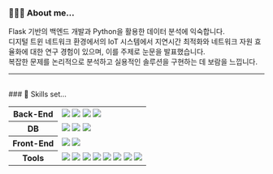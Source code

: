 <div>
  
### 🙋🏻‍♀️ About me...
Flask 기반의 백엔드 개발과 Python을 활용한 데이터 분석에 익숙합니다. <br/>
디지털 트윈 네트워크 환경에서의 IoT 시스템에서 지연시간 최적화와 네트워크 자원 효율화에 대한 연구 경험이 있으며, 이를 주제로 눈문을 발표했습니다. <br/>
복잡한 문제를 논리적으로 분석하고 실용적인 솔루션을 구현하는 데 보람을 느낍니다. <br/>

---
<br/>
### 🧐 Skills set...

  <table>
    <tr>
      <th>
        Back-End
      </th>
      <td>
        <img src="https://img.shields.io/badge/Java-000000?style=flat-square&logoColor=white" />
        <img src="https://img.shields.io/badge/Python-3776AB?style=flat-square&logoColor=white" />
        <img src="https://img.shields.io/badge/Flask-092E20?style=flat-square&logoColor=white" />
        <img src="https://img.shields.io/badge/AmazonEC2-FF9900?style=flat-square&logoColor=white" />
      </td>
    </tr>
    <tr>
      <th>
        DB
      </th>
      <td>
        <img src="https://img.shields.io/badge/Oracle-f80000?style=flat-square&logoColor=white" />
        <img src="https://img.shields.io/badge/MySQL-4479a1?style=flat-square&logoColor=white" />
        <img src="https://img.shields.io/badge/MariaDB-003545?style=flat-square&logoColor=white" />
      </td>
    </tr>
    <tr>
      <th>
        Front-End
      </th>
      <td>
        <img src="https://img.shields.io/badge/HTML-e34f26?style=flat-square&logoColor=white" />
        <img src="https://img.shields.io/badge/CSS-87ceeb?style=flat-square&logoColor=white" />
      </td>
     </tr>
     <tr>
      <th>
        Tools
      </th>
      <td>
        <img src="https://img.shields.io/badge/Git-F05032?style=flat-square&logo=Git&logoColor=black" />
        <img src="https://img.shields.io/badge/GitHub-181717?style=flat-square&logo=github&logoColor=white" />
        <img src="https://img.shields.io/badge/VSCode-007acc?style=flat-square&logo=visualstudiocode&logoColor=white" />
        <img src="https://img.shields.io/badge/Eclipse-2c2255?style=flat-square&logo=eclipseide&logoColor=white" />
        <img src="https://img.shields.io/badge/Android Studio-3DDC84?style=flat-square&logo=androidstudio&logoColor=black" />
        <img src="https://img.shields.io/badge/Slack-4A154B?style=flat-square&logo=slack&logoColor=white" />
        <img src="https://img.shields.io/badge/Notion-ffffff?style=flat-square&logo=notion&logoColor=black" />
        <img src="https://img.shields.io/badge/Overleaf-008000?style=flat-square&logo=overleaf&logoColor=white" />
      </td>
     </tr>
  </table>
  <br/><br/>


<!--
### 💬 Portfolio ...
<a href="https://docs.google.com/presentation/d/10Em0X_KApXr-J_OzUTj9J0gPptGJ8yH-k99jPsH5KPI/edit?usp=sharing">
  <img height=180 alt="스크린샷 2024-06-28 오전 11 33 58" src="https://github.com/mindyhere/mindyhere/assets/147589193/495b88d8-ebb7-42f0-8e92-4de9a8eb07c3">
</a> -->
    
</div>  


<!--

<img height=180 src="http://mazassumnida.wtf/api/v2/generate_badge?boj=92miindy" />
<img height=180 src="http://mazandi.herokuapp.com/api?handle=92miindy&theme=warm"/>

**mindyhere/mindyhere** is a ✨ _special_ ✨ repository because its `README.md` (this file) appears on your GitHub profile.

Here are some ideas to get you started:

- 🔭 I’m currently working on ...
- 🌱 I’m currently learning ...
- 👯 I’m looking to collaborate on ...
- 🤔 I’m looking for help with ...
- 💬 Ask me about ...
- 📫 How to reach me: ...
- 😄 Pronouns: ...
- ⚡ Fun fact: ...
-->

